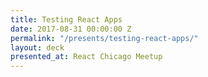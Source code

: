 ```yaml
---
title: Testing React Apps
date: 2017-08-31 00:00:00 Z
permalink: "/presents/testing-react-apps/"
layout: deck
presented_at: React Chicago Meetup
---
```


<script>
  window.location = 'https://docs.google.com/presentation/d/1j6ebPESZA371ms8YLDHD4j22gl5sTtLfK9pJHDEkIBs/edit?ts=59952218#slide=id.p';
</script>
